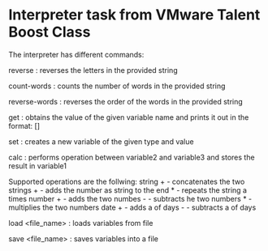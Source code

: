 # Interpreter task from VMware Talent Boost Class

The interpreter has different commands:

reverse <string> : 
reverses the letters in the provided string

count-words <string> : 
counts the number of words in the provided string

reverse-words <string> : 
reverses the order of the words in the provided string

get <variable> : 
obtains the value of the given variable name and prints it out in the format:
	[<type>] <value>

set <variable> <type> <value> : 
creates a new variable of the given type and value

calc <variable1> <variable2> <operation> <variable3> : 
performs operation between variable2 and variable3 and stores the result in variable1

Supported operations are the follwing:
	string
		+ <string> - concatenates the two strings
		+ <number> - adds the number as string to the end
		* <number> - repeats the string a <number> times
	number
		+ <number> - adds the two numbes
		- <number> - subtracts he two numbers
		* <number> - multiplies the two numbers
	date
		+ <number> - adds a <number> of days
		- <number> - subtracts a <number> of days

load <file_name> : 
loads variables from file

save <file_name> : 
saves variables into a file
